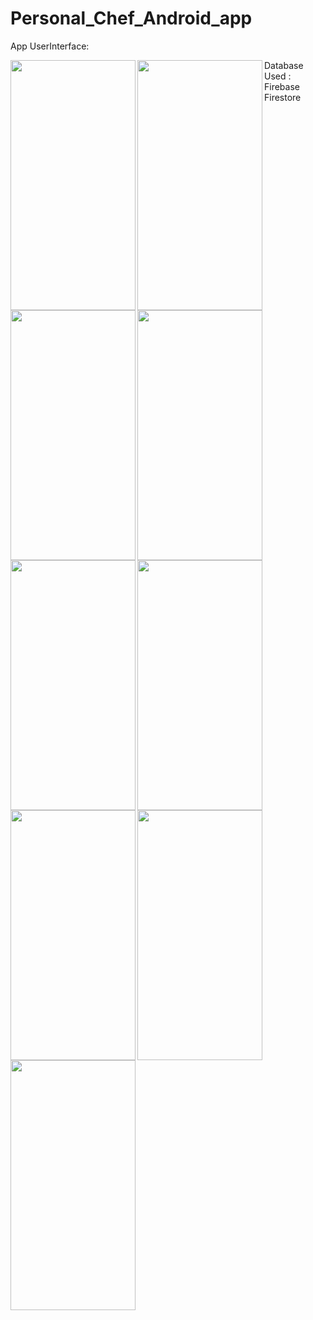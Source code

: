 # Personal_Chef_Android_app

App UserInterface: 

<img align="left" src="https://user-images.githubusercontent.com/56628424/150749831-fa9556d2-33b6-438b-9995-4d3882174854.jpeg" width="200" height="400" />

<img align="left" src="https://user-images.githubusercontent.com/56628424/150752552-64a3bd83-ed18-4132-8d0b-35da639b1d02.jpeg" width="200" height="400" />
<img align="left" src="https://user-images.githubusercontent.com/56628424/150752556-5bafaf84-cbc1-4557-882e-c38cf48af0e1.jpeg" width="200" height="400" />
<img align="left" src="https://user-images.githubusercontent.com/56628424/150752559-5ae078a0-fc4a-47a1-97db-ac2fef8f3c89.jpeg" width="200" height="400" />
<img align="left" src="https://user-images.githubusercontent.com/56628424/150752564-15006439-7dea-40ed-a32c-0b956b30badb.jpeg" width="200" height="400" />


<img align="left" src="https://user-images.githubusercontent.com/56628424/150760716-0309cde0-c8ec-4a06-b5a7-1adf9176f9e8.jpeg" width="200" height="400" />
<img align="left" src="https://user-images.githubusercontent.com/56628424/150760764-9aec5b7c-3c63-4385-9e3e-ef97671ff045.jpeg" width="200" height="400" />



<img align="left" src="https://user-images.githubusercontent.com/56628424/150760895-45b92fa0-e2d0-45e4-b42b-efd8e5664c2a.jpeg" width="200" height="400" />
<img align="left" src="https://user-images.githubusercontent.com/56628424/150760899-f62a984f-e2f3-42f6-ad7f-b6b1a876a7da.jpeg" width="200" height="400" />



Database Used : Firebase Firestore
